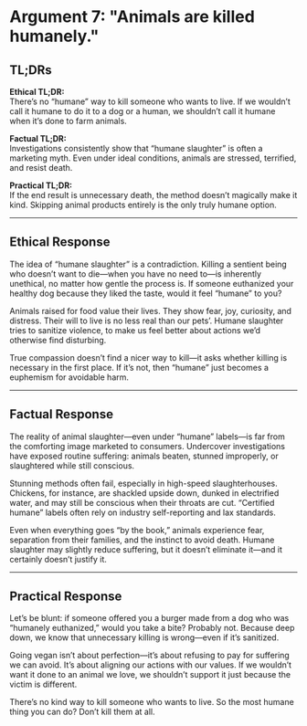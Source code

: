 # Argument 7: "Animals are killed humanely."

## TL;DRs

**Ethical TL;DR:**  
There’s no “humane” way to kill someone who wants to live. If we wouldn’t call it humane to do it to a dog or a human, we shouldn’t call it humane when it’s done to farm animals.

**Factual TL;DR:**  
Investigations consistently show that “humane slaughter” is often a marketing myth. Even under ideal conditions, animals are stressed, terrified, and resist death.

**Practical TL;DR:**  
If the end result is unnecessary death, the method doesn’t magically make it kind. Skipping animal products entirely is the only truly humane option.

---

## Ethical Response

The idea of “humane slaughter” is a contradiction. Killing a sentient being who doesn’t want to die—when you have no need to—is inherently unethical, no matter how gentle the process is. If someone euthanized your healthy dog because they liked the taste, would it feel “humane” to you?

Animals raised for food value their lives. They show fear, joy, curiosity, and distress. Their will to live is no less real than our pets’. Humane slaughter tries to sanitize violence, to make us feel better about actions we’d otherwise find disturbing.

True compassion doesn’t find a nicer way to kill—it asks whether killing is necessary in the first place. If it’s not, then “humane” just becomes a euphemism for avoidable harm.

---

## Factual Response

The reality of animal slaughter—even under “humane” labels—is far from the comforting image marketed to consumers. Undercover investigations have exposed routine suffering: animals beaten, stunned improperly, or slaughtered while still conscious.

Stunning methods often fail, especially in high-speed slaughterhouses. Chickens, for instance, are shackled upside down, dunked in electrified water, and may still be conscious when their throats are cut. “Certified humane” labels often rely on industry self-reporting and lax standards.

Even when everything goes “by the book,” animals experience fear, separation from their families, and the instinct to avoid death. Humane slaughter may slightly reduce suffering, but it doesn’t eliminate it—and it certainly doesn’t justify it.

---

## Practical Response

Let’s be blunt: if someone offered you a burger made from a dog who was “humanely euthanized,” would you take a bite? Probably not. Because deep down, we know that unnecessary killing is wrong—even if it’s sanitized.

Going vegan isn’t about perfection—it’s about refusing to pay for suffering we can avoid. It’s about aligning our actions with our values. If we wouldn’t want it done to an animal we love, we shouldn’t support it just because the victim is different.

There’s no kind way to kill someone who wants to live. So the most humane thing you can do? Don’t kill them at all.
